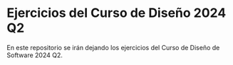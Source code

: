 # Ejercicios del Curso de Diseño 2024 Q2

En este repositorio se irán dejando los ejercicios del Curso de Diseño de Software 2024 Q2.
